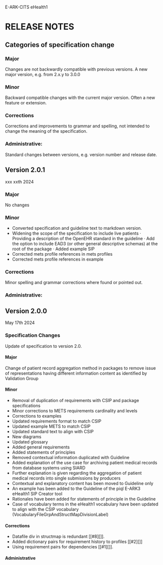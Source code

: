 E-ARK-CITS eHealth1


RELEASE NOTES
=============

Categories of specification change
-----------------------------------

### Major
Changes are not backwardly compatible with previous versions.
A new major version, e.g. from 2.x.y to 3.0.0

### Minor
Backward compatible changes with the current major version.
Often a new feature or extension.

### Corrections
Corrections and improvements to grammar and spelling, not intended
to change the meaning of the specification.

### Administrative:
Standard changes between versions, e.g. version number and release date.

Version 2.0.1
-------------
xxx xxth 2024

### Major
No changes

### Minor
- Converted specification and guideline text to markdown version.
- Widening the scope of the specification to include live patients
·	Providing a description of the OpenEHR standard in the guideline
·	Add the option to include EAD3 (or other general descriptive schemas) at the root of the package
·	Added example SIP
- Corrected mets profile references in mets profiles
- Corrected mets profile references in example

### Corrections
Minor spelling and grammar corrections where found or pointed out.

### Administrative:


Version 2.0.0
-------------
May 17th 2024

### Specification Changes
Update of specification to version 2.0. 
#### Major
Change of patient record aggregation method in packages to remove issue of representations having different information content as identified by Validation Group

#### Minor
- Removal of duplication of requirements with CSIP and package specifications
- Minor corrections to METS requirements cardinality and levels
- Corrections to examples
- Updated requirements format to match CSIP
- Updated example METS to match CSIP
- Updated standard text to align with CSIP
- New diagrams
- Updated glossary
- Added general requirements
- Added statements of principles
- Removed contextual information duplicated with Guideline
- Added explanation of the use case for archiving patient medical records from database systems using SIARD
- Further explanation is given regarding the aggregation of patient medical records into single submissions by producers
- Contextual and explanatory content has been moved to Guideline only
- An example has been added to the Guideline of the piql E-ARK3 eHealth1 SIP Creator tool
- Rationales have been added for statements of principle in the Guideline
- Case of vocabulary terms in the eHealth1 vocabulary have been updated to align with the CSIP vocabulary (VocabularyFileGrpAndStructMapDivisionLabel)

#### Corrections
- Datafile div in structmap is redundant [[#8][]].
- Added dictionary pairs for requirement history to profiles [[#2][]]
- Using requirement pairs for dependencies [[#1][]].

#### Administrative



